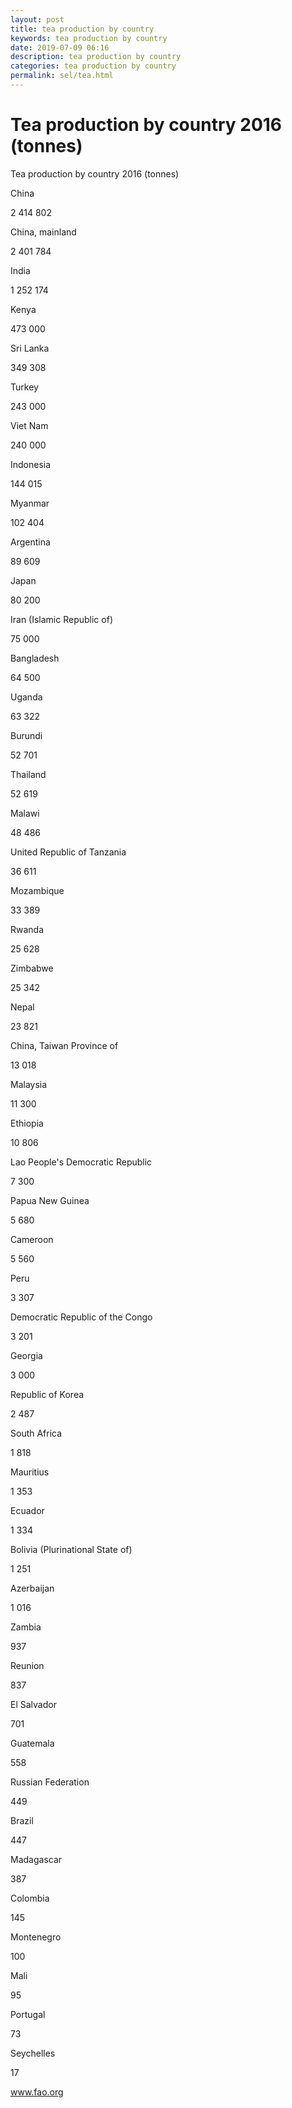 ```yaml
---
layout: post
title: tea production by country 
keywords: tea production by country
date: 2019-07-09 06:16
description: tea production by country
categories: tea production by country
permalink: sel/tea.html
---
```


# Tea production by country 2016 (tonnes)



Tea production by country 2016 (tonnes)









China


2 414 802






China, mainland


2 401 784






India


1 252 174






Kenya


473 000






Sri Lanka


349 308






Turkey


243 000






Viet Nam


240 000






Indonesia


144 015






Myanmar


102 404






Argentina


89 609






Japan


80 200






Iran (Islamic Republic of)


75 000






Bangladesh


64 500






Uganda


63 322






Burundi


52 701






Thailand


52 619






Malawi


48 486






United Republic of Tanzania


36 611






Mozambique


33 389






Rwanda


25 628






Zimbabwe


25 342






Nepal


23 821






China, Taiwan Province of


13 018






Malaysia


11 300






Ethiopia


10 806






Lao People&#39;s Democratic Republic


7 300






Papua New Guinea


5 680






Cameroon


5 560






Peru


3 307






Democratic Republic of the Congo


3 201






Georgia


3 000






Republic of Korea


2 487






South Africa


1 818






Mauritius


1 353






Ecuador


1 334






Bolivia (Plurinational State of)


1 251






Azerbaijan


1 016






Zambia


937






Reunion


837






El Salvador


701






Guatemala


558






Russian Federation


449






Brazil


447






Madagascar


387






Colombia


145






Montenegro


100






Mali


95






Portugal


73






Seychelles


17









www.fao.org 


			

